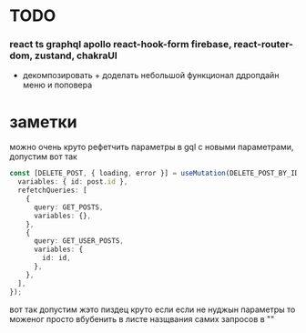 # TODO

### react ts graphql apollo react-hook-form firebase, react-router-dom, zustand, chakraUI

- декомпозировать + доделать небольшой функционал ддропдайн меню и поповера

# заметки

можно очень круто рефетчить параметры в gql с новыми параметрами, допустим вот так

```typescript
const [DELETE_POST, { loading, error }] = useMutation(DELETE_POST_BY_ID, {
  variables: { id: post.id },
  refetchQueries: [
    {
      query: GET_POSTS,
      variables: {},
    },
    {
      query: GET_USER_POSTS,
      variables: {
        id: id,
      },
    },
  ],
});
```

вот так допустим жэто пиздец круто если если не нуджын параметры то
моженог просто вбубенить в листе назщвания самих запросов в ""
